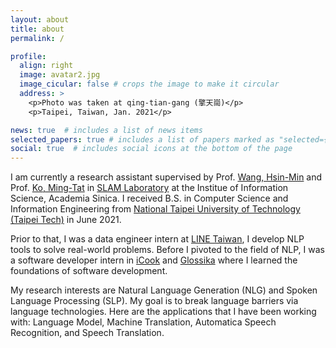 ```yaml
---
layout: about
title: about
permalink: /

profile:
  align: right
  image: avatar2.jpg
  image_cicular: false # crops the image to make it circular
  address: >
    <p>Photo was taken at qing-tian-gang (擎天崗)</p>
    <p>Taipei, Taiwan, Jan. 2021</p>

news: true  # includes a list of news items
selected_papers: true # includes a list of papers marked as "selected={true}"
social: true  # includes social icons at the bottom of the page
---
```


I am currently a research assistant supervised by Prof. [Wang, Hsin-Min](https://homepage.iis.sinica.edu.tw/pages/whm/index_en.html) and Prof. [Ko, Ming-Tat](https://homepage.iis.sinica.edu.tw/pages/mtko/index_en.html) in [SLAM Laboratory](http://slam.iis.sinica.edu.tw) at the Institue of Information Science, Academia Sinica. I received B.S. in Computer Science and Information Engineering from [National Taipei University of Technology (Taipei Tech)](https://www-en.ntut.edu.tw) in June 2021.

Prior to that, I was a data engineer intern at [LINE Taiwan](https://linecorp.com/en/), I develop NLP tools to solve real-world problems. Before I pivoted to the field of NLP, I was a software developer intern in [iCook](https://icook.tw) and [Glossika](https://ai.glossika.com) where I learned the foundations of software development.

My research interests are Natural Language Generation (NLG) and Spoken Language Processing (SLP). My goal is to break language barriers via language technologies. Here are the applications that I have been working with: Language Model, Machine Translation, Automatica Speech Recognition, and Speech Translation.


